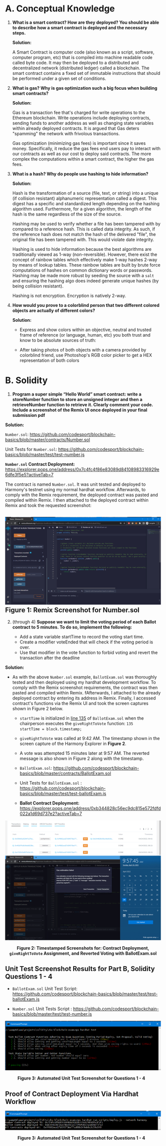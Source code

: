 # A. Conceptual Knowledge

1. **What is a smart contract? How are they deployed? You should be able to describe how a smart contract is deployed and the necessary steps.**

    **Solution:**

    A Smart Contract is computer code (also known as a script, software, computer program, etc) that is compiled into machine readable code called byte code. It may  then be deployed to a distributed and decentralized network (distributed ledger) called a blockchain.  The smart contract contains a fixed set of immutable instructions that should be performed under a given set of conditions.


2. **What is gas? Why is gas optimization such a big focus when building smart contracts?**

    **Solution:**

    Gas is a transaction fee that's charged for write operations to the Ethereum blockchain.  Write operations include deploying contracts, sending funds to another address as well as changing state variables within already deployed contracts. It is argued that Gas deters "spamming" the network with frivolous transactions. 

    Gas optimization (minimizing gas fees) is important since it saves money. Specifically, it reduce the gas fees end users  pay to interact with our contracts as well as our cost to deploy said contracts. The more complex the computations within a smart contract, the higher the gas fees.


3. **What is a hash? Why do people use hashing to hide information?**

    **Solution:**

    Hash is the transformation of a source (file, text, or string) into a unique (if collision resistant) alphanumeric representation called a digest. This digest has a specific and standardized length depending on the hashing algorithm used.  Furthermore, for a given algorithm, the length of the hash is the same regardless of the size of the source.  

    Hashing may be used to verify whether a file has been tampered with by compared to a reference hash. This is called data integrity. As such, if the reference hash does not match the hash of the delivered "file", the original file has been tampered with. This would violate date integrity.
    
    Hashing is used to hide information because the best algorithms are traditionally viewed  as 1-way (non-reversible).  However, there exist the concept of rainbow tables which effectively make 1-way hashes 2-way  by means of lookup tables.  These rainbow tables are built by brute force computations of hashes on common dictionary words or passwords. Hashing may be made more robust by seeding the source with a `salt` and ensuring the hashing algo does indeed generate unique hashes (by being collision resistant).
    
    Hashing is not encryption. Encryption is natively 2-way. 


4. **How would you prove to a colorblind person that two different colored objects are actually of different colors?**

    **Solution:**
    
    * Express and show colors within an objective, neutral and trusted frame of reference (or language, human, etc) you both trust and know to be absolute sources of truth: 
       
    * After taking photos of both objects with a camera provided by colorblind friend, use Photoshop's RGB color picker to get a HEX representation of both colors

# B. Solidity

1. **Program a super simple “Hello World” smart contract: write a storeNumber function to store an unsigned integer and then a retrieveNumber function to retrieve it. Clearly comment your code. Include a screenshot of the Remix UI once deployed in your final submission pdf**

**Solution:**

`Number.sol`: https://github.com/codesport/blockchain-basics/blob/master/contracts/Number.sol

Unit Tests for `Number.sol`: https://github.com/codesport/blockchain-basics/blob/master/test/test-number.js

**`Number.sol` Contract Deployment:** https://explorer.pops.one/address/0x7c4fc4f86e83089d84108983316929e6dfe3f5e5?activeTab=7

The contract is named `Number.sol`.  It was unit tested and deployed to Harmony's testnet using my normal hardhat workflow.  Afterwards,  to comply with the Remix requirement, the deployed contract was pasted and compiled  within Remix.  I then attached to the deployed contract within Remix and took the requested screenshot:

![Remix Screenshot for Number.sol](https://github.com/codesport/blockchain-basics/blob/master/images/number-remix.png "Remix Screenshot for Number.sol")
 **<figcaption>Figure 1: Remix Screenshot for Number.sol</figcaption>** 
---

2. (through 4) **Suppose we want to limit the voting period of each Ballot contract to 5 minutes. To do so, implement the following:**

    * Add a state variable startTime to record the voting start time. 
    * Create a modifier voteEnded that will check if the voting period is over. 
    * Use that modifier in the vote function to forbid voting and revert the transaction after the deadline

**Solution:**

* As with the above `Number.sol` example, `BallotExam.sol` was thoroughly tested and then deployed using my hardhat development workflow. To comply with the Remix screenshot requirements, the contract was then pasted and compiled within Remix. fAfterwards, I attached to the already deployed contract by entering its address in Remix.  Finally, I accessed contract's functions via the Remix UI and took the screen captures shown in Figure 2 below.

    * `startTime` is initialized in [line 135](https://github.com/codesport/blockchain-basics/blob/master/contracts/BallotExam.sol#L135) of `BallotExam.sol` when  the chairperson executes the `giveRightToVote` function:  `135         startTime = block.timestamp;`

    * `giveRightToVote` was called at 9:42 AM. The timestamp shown in the screen capture of the Harmony Explorer in **Figure 2**.

    * A vote was attempted 15 minutes later at 9:57 AM.  The reverted message is also shown in Figure 2 along with the timestamp. 

    * `BallotExam.sol`: https://github.com/codesport/blockchain-basics/blob/master/contracts/BallotExam.sol

    * Unit Tests for `BallotExam.sol` : https://github.com/codesport/blockchain-basics/blob/master/test/test-ballotExam.js

    * **Ballot Contract Deployment:**  https://explorer.pops.one/address/0xb344828c56ec9dc815e572fdfd022a1d69d737e2?activeTab=7



![Remix Screenshot for BallotExam.sol](https://github.com/codesport/blockchain-basics/blob/master/images/ballot-remix.png "Remix Screenshot for the modified ballot contract")
 **<center>Figure 2: Timestamped Screenshots for:  Contract Deployment, `giveRightToVote` Assignment, and Reverted Voting with BallotExam.sol</center>**


## Unit Test Screenshot Results for Part B, Solidity Questions 1 - 4

* `BallotExam.sol` Unit Test Script: https://github.com/codesport/blockchain-basics/blob/master/test/test-ballotExam.js

* `Number.sol` Unit Tests Script : https://github.com/codesport/blockchain-basics/blob/master/test/test-number.js

![Unit Test Screenshot for Questions 1 - 4](https://github.com/codesport/blockchain-basics/blob/master/images/unit-tests-022-04-23-203409.png "Unit Tests")
 **<figure>Figure 3: Automated Unit Test Screenshot for Questions 1 - 4</figure>**

   
## Proof of Contract Deployment Via Hardhat Workflow 

![Contract Deployment Via Hardhat](https://github.com/codesport/blockchain-basics/blob/master/images/deploy-confirmation.png "Contract Deployment Via Hardhat")
 **<figure>Figure 3: Automated Unit Test Screenshot for Questions 1 - 4</figure>**
